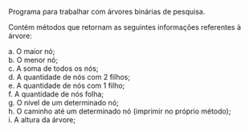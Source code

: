 Programa para trabalhar com árvores binárias de pesquisa.

Contém métodos que retornam as seguintes informações referentes à árvore:

a. O maior nó; <br>
b. O menor nó; <br>
c. A soma de todos os nós;<br>
d. A quantidade de nós com 2 filhos;<br>
e. A quantidade de nós com 1 filho;<br>
f. A quantidade de nós folha;<br>
g. O nível de um determinado nó;<br>
h. O caminho até um determinado nó (imprimir no próprio método);<br>
i. A altura da árvore;
